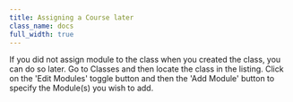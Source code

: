 ```yaml
---
title: Assigning a Course later
class_name: docs
full_width: true
---
```


If you did not assign module to the class when you created the class, you can do so later. Go to Classes and then locate the class in the listing. Click on the 'Edit Modules' toggle button and then the 'Add Module' button to specify the Module(s) you wish to add.